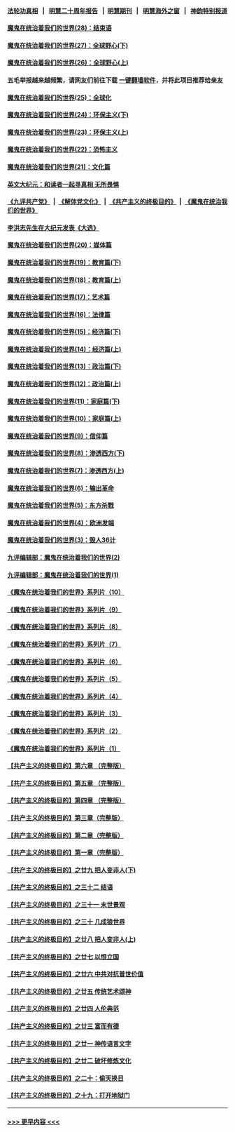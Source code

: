 #### [法轮功真相](https://github.com/gfw-breaker/truth/blob/master/README.md?t=0) &nbsp;&nbsp;|&nbsp;&nbsp; [明慧二十周年报告](https://github.com/gfw-breaker/mh-reports/blob/master/README.md?t=0) &nbsp;&nbsp;|&nbsp;&nbsp;[明慧期刊](https://github.com/gfw-breaker/mh-qikan) &nbsp;&nbsp;|&nbsp;&nbsp; [明慧海外之窗](https://github.com/gfw-breaker/mh-news/blob/master/README.md?t=0) &nbsp;&nbsp;|&nbsp;&nbsp; [神韵特别报道](https://github.com/gfw-breaker/mh-news/blob/master/shenyun.md?t=0)
#### [魔鬼在统治着我们的世界(28)：结束语](../pages/nsc422/n10936246.md?t=07050951) 
#### [魔鬼在统治着我们的世界(27)：全球野心(下)](../pages/nsc422/n10928319.md?t=07050951) 
#### [魔鬼在统治着我们的世界(26)：全球野心(上)](../pages/nsc422/n10900318.md?t=07050951) 
#### 五毛举报越来越频繁，请网友们前往下载 [一键翻墙软件](https://github.com/gfw-breaker/ssr-accounts)，并将此项目推荐给亲友
#### [魔鬼在统治着我们的世界(25)：全球化](../pages/nsc422/n10788205.md?t=07050951) 
#### [魔鬼在统治着我们的世界(24)：环保主义(下)](../pages/nsc422/n10695307.md?t=07050951) 
#### [魔鬼在统治着我们的世界(23)：环保主义(上)](../pages/nsc422/n10688613.md?t=07050951) 
#### [魔鬼在统治着我们的世界(22)：恐怖主义](../pages/nsc422/n10614727.md?t=07050951) 
#### [魔鬼在统治着我们的世界(21)：文化篇](../pages/nsc422/n10597706.md?t=07050951) 
#### [英文大纪元：和读者一起寻真相 无所畏惧](../pages/nsc422/n12542027.md?t=07050951) 
#### [《九评共产党》](https://github.com/begood0513/9ping.md/blob/master/README.md) &nbsp;|&nbsp; [《解体党文化》](../../../../jtdwh.md/blob/master/README.md)  &nbsp;|&nbsp; [《共产主义的终极目的》](../../../../gczydzjmd.md/blob/master/README.md) &nbsp;|&nbsp; [《魔鬼在统治我们的世界》](../../../../mgztzwmdsj.md/blob/master/README.md) 
#### [李洪志先生在大纪元发表《大选》](../pages/nsc422/n12534746.md?t=07050951) 
#### [魔鬼在统治着我们的世界(20)：媒体篇](../pages/nsc422/n10586579.md?t=07050951) 
#### [魔鬼在统治着我们的世界(19)：教育篇(下)](../pages/nsc422/n10564808.md?t=07050951) 
#### [魔鬼在统治着我们的世界(18)：教育篇(上)](../pages/nsc422/n10526970.md?t=07050951) 
#### [魔鬼在统治着我们的世界(17)：艺术篇](../pages/nsc422/n10499093.md?t=07050951) 
#### [魔鬼在统治着我们的世界(16)：法律篇](../pages/nsc422/n10485969.md?t=07050951) 
#### [魔鬼在统治着我们的世界(15)：经济篇(下)](../pages/nsc422/n10469975.md?t=07050951) 
#### [魔鬼在统治着我们的世界(14)：经济篇(上)](../pages/nsc422/n10457370.md?t=07050951) 
#### [魔鬼在统治着我们的世界(13)：政治篇(下)](../pages/nsc422/n10448270.md?t=07050951) 
#### [魔鬼在统治着我们的世界(12)：政治篇(上)](../pages/nsc422/n10444576.md?t=07050951) 
#### [魔鬼在统治着我们的世界(11)：家庭篇(下)](../pages/nsc422/n10440961.md?t=07050951) 
#### [魔鬼在统治着我们的世界(10)：家庭篇(上)](../pages/nsc422/n10435448.md?t=07050951) 
#### [魔鬼在统治着我们的世界(9)：信仰篇](../pages/nsc422/n10432159.md?t=07050951) 
#### [魔鬼在统治着我们的世界(8)：渗透西方(下)](../pages/nsc422/n10429603.md?t=07050951) 
#### [魔鬼在统治着我们的世界(7)：渗透西方(上)](../pages/nsc422/n10426013.md?t=07050951) 
#### [魔鬼在统治着我们的世界(6)：输出革命](../pages/nsc422/n10421536.md?t=07050951) 
#### [魔鬼在统治着我们的世界(5)：东方杀戮](../pages/nsc422/n10417707.md?t=07050951) 
#### [魔鬼在统治着我们的世界(4)：欧洲发端](../pages/nsc422/n10414890.md?t=07050951) 
#### [魔鬼在统治着我们的世界(3)：毁人36计](../pages/nsc422/n10411583.md?t=07050951) 
#### [九评编辑部：魔鬼在统治着我们的世界(2)](../pages/nsc422/n10410036.md?t=07050951) 
#### [九评编辑部：魔鬼在统治着我们的世界(1)](../pages/nsc422/n10406825.md?t=07050951) 
#### [《魔鬼在统治着我们的世界》系列片（10）](../pages/nsc422/n12292670.md?t=07050951) 
#### [《魔鬼在统治着我们的世界》系列片（9）](../pages/nsc422/n12290859.md?t=07050951) 
#### [《魔鬼在统治着我们的世界》系列片（8）](../pages/nsc422/n12287445.md?t=07050951) 
#### [《魔鬼在统治着我们的世界》系列片（7）](../pages/nsc422/n12283425.md?t=07050951) 
#### [《魔鬼在统治着我们的世界》系列片（6）](../pages/nsc422/n12282314.md?t=07050951) 
#### [《魔鬼在统治着我们的世界》系列片（5）](../pages/nsc422/n12281419.md?t=07050951) 
#### [《魔鬼在统治着我们的世界》系列片（4）](../pages/nsc422/n12274024.md?t=07050951) 
#### [《魔鬼在统治着我们的世界》系列片（3）](../pages/nsc422/n12271322.md?t=07050951) 
#### [《魔鬼在统治着我们的世界》系列片（2）](../pages/nsc422/n12269049.md?t=07050951) 
#### [《魔鬼在统治着我们的世界》系列片（1）](../pages/nsc422/n12267575.md?t=07050951) 
#### [【共产主义的终极目的】第六章 （完整版）](../pages/nsc422/n11428913.md?t=07050951) 
#### [【共产主义的终极目的】第五章 （完整版）](../pages/nsc422/n11428912.md?t=07050951) 
#### [【共产主义的终极目的】第四章 （完整版）](../pages/nsc422/n11428907.md?t=07050951) 
#### [【共产主义的终极目的】第三章（完整版）](../pages/nsc422/n11428848.md?t=07050951) 
#### [【共产主义的终极目的】第二章（完整版）](../pages/nsc422/n11428831.md?t=07050951) 
#### [【共产主义的终极目的】第一章（完整版）](../pages/nsc422/n11417651.md?t=07050951) 
#### [【共产主义的终极目的】之廿九 把人变非人(下)](../pages/nsc422/n11344140.md?t=07050951) 
#### [【共产主义的终极目的】之三十二 结语](../pages/nsc422/n11360535.md?t=07050951) 
#### [【共产主义的终极目的】之三十一 末世景观](../pages/nsc422/n11351129.md?t=07050951) 
#### [【共产主义的终极目的】之三十 几成狼世界](../pages/nsc422/n11348280.md?t=07050951) 
#### [【共产主义的终极目的】之廿八 把人变非人(上)](../pages/nsc422/n11340492.md?t=07050951) 
#### [【共产主义的终极目的】之廿七 以恨立国](../pages/nsc422/n11336944.md?t=07050951) 
#### [【共产主义的终极目的】之廿六 中共对抗普世价值](../pages/nsc422/n11324785.md?t=07050951) 
#### [【共产主义的终极目的】之廿五 传统艺术颂神](../pages/nsc422/n11296396.md?t=07050951) 
#### [【共产主义的终极目的】之廿四 人伦典范](../pages/nsc422/n11296397.md?t=07050951) 
#### [【共产主义的终极目的】之廿三 富而有德](../pages/nsc422/n11283598.md?t=07050951) 
#### [【共产主义的终极目的】之廿一 神传语言文字](../pages/nsc422/n11263265.md?t=07050951) 
#### [【共产主义的终极目的】之廿二 破坏修炼文化](../pages/nsc422/n11245728.md?t=07050951) 
#### [【共产主义的终极目的】之二十：偷天换日](../pages/nsc422/n11238846.md?t=07050951) 
#### [【共产主义的终极目的】之十九：打开地狱门](../pages/nsc422/n11206376.md?t=07050951) 

----
#### [ >>> 更早内容 <<< ](../indexes/nsc422-earlier.md)
